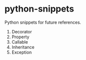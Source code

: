 # python-snippets
Python snippets for future references.

1. Decorator
2. Property
3. Callable
4. Inheritance
5. Exception